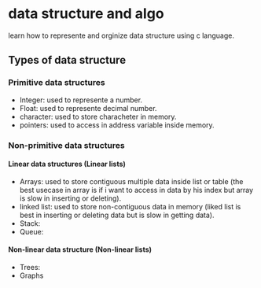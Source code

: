 # data structure and algo

learn how to represente and orginize data structure using c language.

## Types of data structure

### Primitive data structures

- Integer: used to represente a number.
- Float: used to represente decimal number.
- character: used to store characheter in memory.
- pointers: used to access in address variable inside memory.

### Non-primitive data structures

#### Linear data structures (Linear lists)

- Arrays: used to store contiguous multiple data inside list or table (the best usecase in array is if i want to access in data by his index but array is slow in inserting or deleting).
- linked list: used to store non-contiguous data in memory (liked list is best in inserting or deleting data but is slow in getting data).
- Stack:
- Queue: 

#### Non-linear data structure (Non-linear lists)

- Trees:
- Graphs
